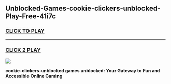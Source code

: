 
## Unblocked-Games-cookie-clickers-unblocked-Play-Free-41i7c
<h3>
<a href="https://premium76.site?title=cookie-clickers-unblocked&ref=21A">CLICK TO PLAY</a></h3>
<hr>

<h3>
<a href="https://premium76.site?title=cookie-clickers-unblocked&ref=21A">CLICK 2 PLAY</a>
  
</h3>

<a href="https://premium76.site?title=cookie-clickers-unblocked&ref=21A"><img src="https://clearcache.store/games.png"></a>


**cookie-clickers-unblocked games unblocked: Your Gateway to Fun and Accessible Online Gaming**
